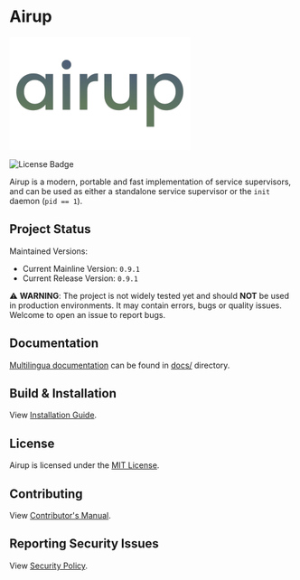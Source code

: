 # Airup
![Airup Logo](docs/artwork/airup_logo_320x200.png)

![License Badge](https://img.shields.io/badge/license-MIT-blue)

Airup is a modern, portable and fast implementation of service supervisors, and can be used as either a standalone service
supervisor or the `init` daemon (`pid == 1`).

## Project Status
Maintained Versions:
 - Current Mainline Version: `0.9.1`
 - Current Release Version: `0.9.1`

⚠️ **WARNING**: The project is not widely tested yet and should **NOT** be used in production environments. It may contain
errors, bugs or quality issues. Welcome to open an issue to report bugs.

## Documentation
[Multilingua documentation](docs/README.md) can be found in [docs/](docs/) directory.

## Build & Installation
View [Installation Guide](INSTALL.md).

## License
Airup is licensed under the [MIT License](LICENSE).

## Contributing
View [Contributor's Manual](CONTRIBUTING.md).

## Reporting Security Issues
View [Security Policy](SECURITY.md).